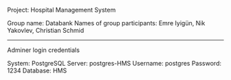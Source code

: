 Project: Hospital Management System

Group name: Databank 
Names of group participants: Emre Iyigün, Nik Yakovlev, Christian Schmid 

------
Adminer login credentials

System: PostgreSQL
Server: postgres-HMS
Username: postgres
Password: 1234
Database: HMS